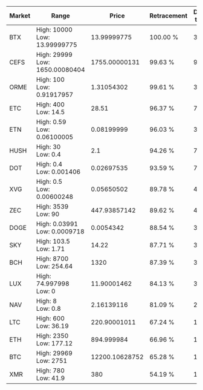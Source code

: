 | Market | Range | Price| Retracement | Doubles to 50% |
| --- | --- | --- | --- | --- |
| BTX | High: 10000<br />Low: 13.99999775 | 13.99999775 | 100.00 % | 357.64 |
| CEFS | High: 29999<br />Low: 1650.00080404 | 1755.00000131 | 99.63 % | 9.02 |
| ORME | High: 100<br />Low: 0.91917957 | 1.31054302 | 99.61 % | 38.50 |
| ETC | High: 400<br />Low: 14.5 | 28.51 | 96.37 % | 7.27 |
| ETN | High: 0.59<br />Low: 0.06100005 | 0.08199999 | 96.03 % | 3.97 |
| HUSH | High: 30<br />Low: 0.4 | 2.1 | 94.26 % | 7.24 |
| DOT | High: 0.4<br />Low: 0.001406 | 0.02697535 | 93.59 % | 7.44 |
| XVG | High: 0.5<br />Low: 0.00600248 | 0.05650502 | 89.78 % | 4.48 |
| ZEC | High: 3539<br />Low: 90 | 447.93857142 | 89.62 % | 4.05 |
| DOGE | High: 0.03991<br />Low: 0.0009718 | 0.0054342 | 88.54 % | 3.76 |
| SKY | High: 103.5<br />Low: 1.71 | 14.22 | 87.71 % | 3.70 |
| BCH | High: 8700<br />Low: 254.64 | 1320 | 87.39 % | 3.39 |
| LUX | High: 74.997998<br />Low: 0 | 11.90001462 | 84.13 % | 3.15 |
| NAV | High: 8<br />Low: 0.8 | 2.16139116 | 81.09 % | 2.04 |
| LTC | High: 600<br />Low: 36.19 | 220.90001011 | 67.24 % | 1.44 |
| ETH | High: 2350<br />Low: 177.12 | 894.999984 | 66.96 % | 1.41 |
| BTC | High: 29969<br />Low: 2751 | 12200.10628752 | 65.28 % | 1.34 |
| XMR | High: 780<br />Low: 41.9 | 380 | 54.19 % | 1.08 |
